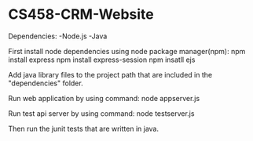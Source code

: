 # CS458-CRM-Website
 
Dependencies:
-Node.js
-Java

First install node dependencies using node package manager(npm):
npm install express
npm install express-session
npm insatll ejs

Add java library files to the project path that are included in the "dependencies" folder.

Run web application by using command:
node appserver.js

Run test api server by using command:
node testserver.js

Then run the junit tests that are written in java.
